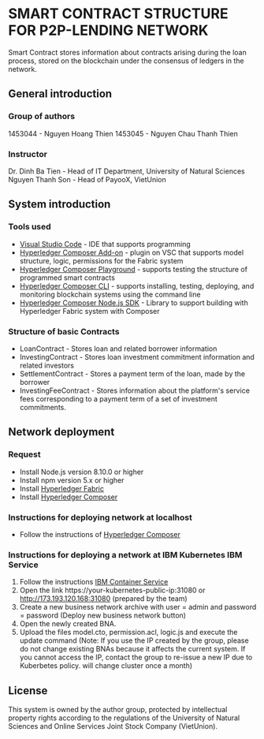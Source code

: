 # SMART CONTRACT STRUCTURE FOR P2P-LENDING NETWORK

Smart Contract stores information about contracts arising during the loan process, stored on the blockchain under the consensus of ledgers in the network.

## General introduction

### Group of authors

1453044 - Nguyen Hoang Thien
1453045 - Nguyen Chau Thanh Thien

### Instructor

Dr. Dinh Ba Tien - Head of IT Department, University of Natural Sciences
Nguyen Thanh Son - Head of PayooX, VietUnion

## System introduction

### Tools used

* [Visual Studio Code](https://code.visualstudio.com/) - IDE that supports programming
* [Hyperledger Composer Add-on](https://github.com/hyperledger/composer-vscode-plugin) - plugin on VSC that supports model structure, logic, permissions for the Fabric system
* [Hyperledger Composer Playground](http://composer-playground.mybluemix.net/) - supports testing the structure of programmed smart contracts
* [Hyperledger Composer CLI](https://github.com/hyperledger/composer) - supports installing, testing, deploying, and monitoring blockchain systems using the command line
* [Hyperledger Composer Node.js SDK](https://github.com/hyperledger/composer) - Library to support building with Hyperledger Fabric system with Composer

### Structure of basic Contracts

* LoanContract - Stores loan and related borrower information
* InvestingContract - Stores loan investment commitment information and related investors
* SettlementContract - Stores a payment term of the loan, made by the borrower
* InvestingFeeContract - Stores information about the platform's service fees corresponding to a payment term of a set of investment commitments.

## Network deployment

### Request

* Install Node.js version 8.10.0 or higher
* Install npm version 5.x or higher
* Install [Hyperledger Fabric](https://hyperledger-fabric.readthedocs.io/en/release-1.0/getting_started.html)
* Install [Hyperledger Composer](https://hyperledger.github.io/composer/latest/installing/development-tools.html)


### Instructions for deploying network at localhost

* Follow the instructions of [Hyperledger Composer](https://hyperledger.github.io/composer/latest/tutorials/deploy-to-fabric-single-org)

### Instructions for deploying a network at IBM Kubernetes IBM Service

1. Follow the instructions [IBM Container Service](ibm-container-service.md)
2. Open the link https://your-kubernetes-public-ip:31080 or http://173.193.120.168:31080 (prepared by the team)
3. Create a new business network archive with user = admin and password = password (Deploy new business network button)
4. Open the newly created BNA.
5. Upload the files model.cto, permission.acl, logic.js and execute the update command
(Note: If you use the IP created by the group, please do not change existing BNAs because it affects the current system. If you cannot access the IP, contact the group to re-issue a new IP due to Kuberbetes policy. will change cluster once a month)

## License

This system is owned by the author group, protected by intellectual property rights according to the regulations of the University of Natural Sciences and Online Services Joint Stock Company (VietUnion).
